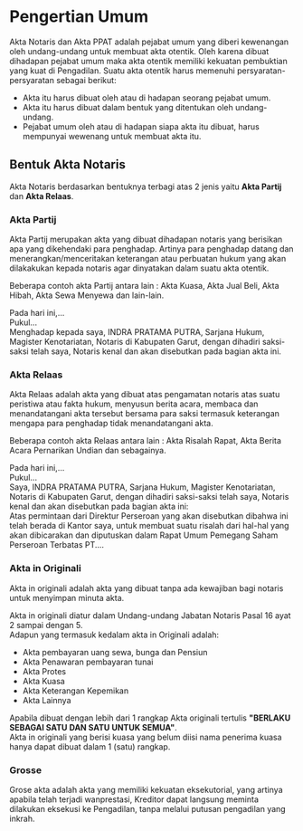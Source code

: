 # Pengertian Umum

Akta Notaris dan Akta PPAT adalah pejabat umum yang diberi kewenangan oleh undang-undang untuk membuat akta otentik. Oleh karena dibuat dihadapan pejabat umum maka akta otentik memiliki kekuatan pembuktian yang kuat di Pengadilan. Suatu akta otentik harus memenuhi persyaratan-persyaratan sebagai berikut:
- Akta itu harus dibuat oleh atau di hadapan seorang pejabat umum.
- Akta itu harus dibuat dalam bentuk yang ditentukan oleh undang-undang.
- Pejabat umum oleh atau di hadapan siapa akta itu dibuat, harus mempunyai wewenang untuk membuat akta itu.

## Bentuk Akta Notaris
Akta Notaris berdasarkan bentuknya terbagi atas 2 jenis yaitu **Akta Partij** dan **Akta Relaas**.

### Akta Partij
Akta Partij merupakan akta yang dibuat dihadapan notaris yang berisikan apa yang dikehendaki para penghadap. Artinya para penghadap datang dan menerangkan/menceritakan keterangan atau perbuatan hukum yang akan dilakakukan kepada notaris agar dinyatakan dalam suatu akta otentik.

Beberapa contoh akta Partij antara lain : Akta Kuasa, Akta Jual Beli, Akta Hibah, Akta Sewa Menyewa dan lain-lain.

<AktaText>

Pada hari ini,...  
Pukul...  
Menghadap kepada saya, INDRA PRATAMA PUTRA, Sarjana Hukum, Magister Kenotariatan,  Notaris di Kabupaten Garut, dengan dihadiri saksi-saksi telah saya, Notaris kenal dan akan disebutkan pada bagian akta ini.

</AktaText>

### Akta Relaas
Akta Relaas adalah akta yang dibuat atas pengamatan notaris atas suatu peristiwa atau fakta hukum, menyusun berita acara, membaca dan menandatangani akta tersebut bersama para saksi termasuk keterangan mengapa para penghadap tidak menandatangani akta.

Beberapa contoh akta Relaas antara lain : Akta Risalah Rapat, Akta Berita Acara Pernarikan Undian dan sebagainya.

<AktaText>

Pada hari ini,...  
Pukul...  
Saya, INDRA PRATAMA PUTRA, Sarjana Hukum, Magister Kenotariatan,  Notaris di Kabupaten Garut, dengan dihadiri saksi-saksi telah saya, Notaris kenal dan akan disebutkan pada bagian akta ini:  
Atas permintaan dari Direktur Perseroan yang akan disebutkan dibahwa ini telah berada di Kantor saya, untuk membuat suatu risalah dari hal-hal yang akan dibicarakan dan diputuskan dalam Rapat Umum Pemegang Saham Perseroan Terbatas PT.... 

</AktaText>

### Akta in Originali

Akta in originali adalah akta yang dibuat tanpa ada kewajiban bagi notaris untuk menyimpan minuta akta.

Akta in originali diatur dalam Undang-undang Jabatan Notaris Pasal 16 ayat 2 sampai dengan 5.  
Adapun yang termasuk kedalam akta in Originali adalah:
- Akta pembayaran uang sewa, bunga dan Pensiun
- Akta Penawaran pembayaran tunai
- Akta Protes
- Akta Kuasa
- Akta Keterangan Kepemikan
- Akta Lainnya

Apabila dibuat dengan lebih dari 1 rangkap Akta originali tertulis **"BERLAKU SEBAGAI SATU DAN SATU UNTUK SEMUA"**.  
Akta in originali yang berisi kuasa yang belum diisi nama penerima kuasa hanya dapat dibuat dalam 1 (satu) rangkap.

### Grosse

Grose akta adalah akta yang memiliki kekuatan eksekutorial, yang artinya apabila telah terjadi wanprestasi, Kreditor dapat langsung meminta dilakukan eksekusi ke Pengadilan, tanpa melalui putusan pengadilan yang inkrah.